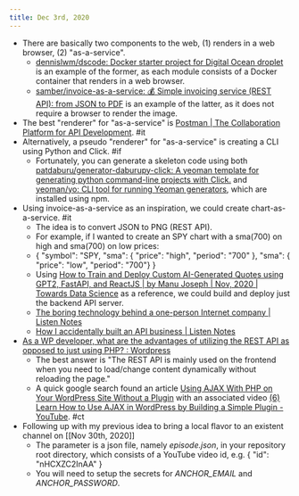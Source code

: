 ```yaml
---
title: Dec 3rd, 2020
---
```


- There are basically two components to the web, (1) renders in a web browser, (2) "as-a-service".
	- [dennislwm/dscode: Docker starter project for Digital Ocean droplet](https://github.com/dennislwm/dscode) is an example of the former, as each module consists of a Docker container that renders in a web browser.
	- [samber/invoice-as-a-service: 💰 Simple invoicing service (REST API): from JSON to PDF](https://github.com/samber/invoice-as-a-service) is an example of the latter, as it does not require a browser to render the image.
- The best "renderer" for "as-a-service" is [Postman | The Collaboration Platform for API Development](https://www.postman.com). #it
- Alternatively, a pseudo "renderer" for "as-a-service" is creating a CLI using Python and Click. #if
	- Fortunately, you can generate a skeleton code using both [patdaburu/generator-daburupy-click: A yeoman template for generating python command-line projects with Click.](https://github.com/patdaburu/generator-daburupy-click) and [yeoman/yo: CLI tool for running Yeoman generators](https://github.com/yeoman/yo), which are installed using npm.
- Using invoice-as-a-service as an inspiration, we could create chart-as-a-service. #it
	- The idea is to convert JSON to PNG (REST API).
	- For example, if I wanted to create an SPY chart with a sma(700) on high and sma(700) on low prices:
	- { "symbol": "SPY, "sma": { "price": "high", "period": "700" }, "sma": { "price": "low", "period": "700"} }
	- Using [How to Train and Deploy Custom AI-Generated Quotes using GPT2, FastAPI, and ReactJS | by Manu Joseph | Nov, 2020 | Towards Data Science](https://towardsdatascience.com/how-to-train-and-deploy-custom-ai-generated-quotes-using-gpt2-fastapi-and-reactjs-9a6feb42d8b0) as a reference, we could build and deploy just the backend API server.
	- [The boring technology behind a one-person Internet company | Listen Notes](https://www.listennotes.com/blog/the-boring-technology-behind-a-one-person-23)
	- [How I accidentally built an API business | Listen Notes](https://www.listennotes.com/blog/how-i-accidentally-built-an-api-business-46)
- [As a WP developer, what are the advantages of utilizing the REST API as opposed to just using PHP? : Wordpress](https://www.reddit.com/r/Wordpress/comments/k50yqp/as_a_wp_developer_what_are_the_advantages_of/?utm_source=share&utm_medium=ios_app&utm_name=iossmf)
	- The best answer is "The REST API is mainly used on the frontend when you need to load/change content dynamically without reloading the page."
	- A quick google search found an article [Using AJAX With PHP on Your WordPress Site Without a Plugin](https://premium.wpmudev.org/blog/using-ajax-with-wordpress/) with an associated video [(6) Learn How to Use AJAX in WordPress by Building a Simple Plugin - YouTube](https://www.youtube.com/watch?v=glH4b6-jyzQ&feature=emb_logo). #ct
- Following up with my previous idea to bring a local flavor to an existent channel on [[Nov 30th, 2020]]
	- The parameter is a json file, namely _episode.json_, in your repository root directory, which consists of a YouTube video id, e.g. { "id": "nHCXZC2InAA" }
	- You will need to setup the secrets for _ANCHOR_EMAIL_ and _ANCHOR_PASSWORD_.